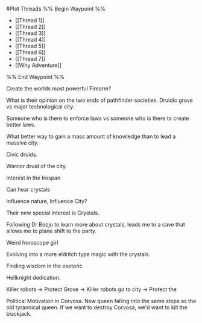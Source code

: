 #Plot Threads
%% Begin Waypoint %%
- [[Thread 1]]
- [[Thread 2]]
- [[Thread 3]]
- [[Thread 4]]
- [[Thread 5]]
- [[Thread 6]]
- [[Thread 7]]
- [[Why Adventure]]

%% End Waypoint %%


Create the worlds most powerful Firearm?


What is their opinion on the two ends of pathfinder societies. Druidic grove vs major technological city. 

Someone who is there to enforce laws vs someone who is there to create better laws. 

What better way to gain a mass amount of knowledge than to lead a massive city. 

Civic druids. 

Warrior druid of the city. 

Interest in the Irespan

Can hear crystals

Influence nature, Influence City?

Their new special interest is Crystals. 

Following Dr Booju to learn more about crystals, leads me to a cave that allows me to plane shift to the party. 

Weird horoscope girl

Evolving into a more eldritch type magic with the crystals. 

Finding wisdom in the esoteric 

Hellknight dedication. 

Killer robots -> Protect Grove -> Killer robots go to city -> Protect the 

Political Motivation in Corvosa. New queen falling into the same steps as the old tyrannical queen. If we want to destroy Corvosa, we'd want to kill the blackjack.  




